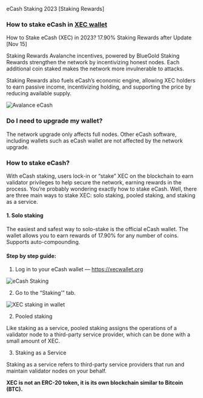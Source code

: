 eCash Staking 2023 [Staking Rewards]

### How to stake eCash in [XEC wallet](https://xecwallet.org)
How to Stake eCash (XEC) in 2023? 17.90% Staking Rewards after Update [Nov 15]

Staking Rewards
Avalanche incentives, powered by BlueGold
Staking Rewards strengthen the network by incentivizing honest nodes. Each additional coin staked makes the network more invulnerable to attacks.

Staking Rewards also fuels eCash’s economic engine, allowing XEC holders to earn passive income, incentivizing holding, and supporting the price by reducing available supply.

![Avalance eCash](https://i.ibb.co/g61p8MR/foto-no-exif-2.png)


### Do I need to upgrade my wallet?
The network upgrade only affects full nodes. Other eCash software, including wallets such as eCash wallet are not affected by the network upgrade.

### How to stake eCash?
With eCash staking, users lock-in or “stake” XEC on the blockchain to earn validator privileges to help secure the network, earning rewards in the process.
You’re probably wondering exactly how to stake eCash. Well, there are three main ways to stake XEC: solo staking, pooled staking, and staking as a service.

#### 1. Solo staking
The easiest and safest way to solo-stake is the official eCash wallet.
The wallet allows you to earn rewards of 17.90% for any number of coins.
Supports auto-compounding.

#### Step by step guide:
1. Log in to your eCash wallet — https://xecwallet.org

![eCash Staking](https://i.ibb.co/6rVnjC1/foto-no-exif-1.jpg)

2. Go to the “Staking’” tab.

![XEC staking in wallet](https://i.ibb.co/XF97cFJ/Wallet-stake-big-cleaned.jpg)

2. Pooled staking

Like staking as a service, pooled staking assigns the operations of a validator node to a third-party service provider, which can be done with a small amount of XEC.

3. Staking as a Service

Staking as a service refers to third-party service providers that run and maintain validator nodes on your behalf.

**XEC is not an ERC-20 token, it is its own blockchain similar to Bitcoin (BTC).**

